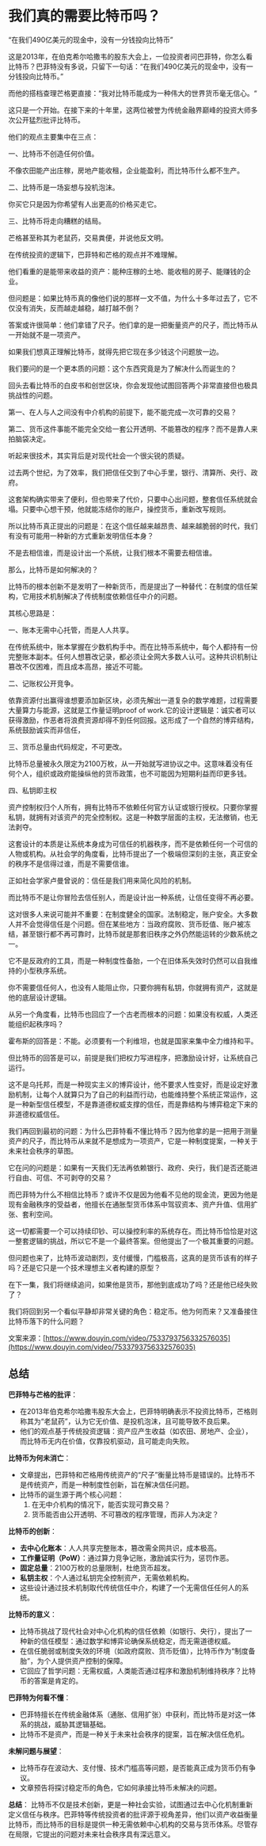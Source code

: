 # 我们真的需要比特币吗？
“在我们490亿美元的现金中，没有一分钱投向比特币”

这是2013年，在伯克希尔哈撒韦的股东大会上，一位投资者问巴菲特，你怎么看比特币？巴菲特没有多说，只留下一句话：“在我们490亿美元的现金中，没有一分钱投向比特币。”

而他的搭档查理芒格更直接：“我对比特币能成为一种伟大的世界货币毫无信心。“

这只是一个开始。在接下来的十年里，这两位被誉为传统金融界巅峰的投资大师多次公开猛烈批评比特币。

他们的观点主要集中在三点：

一、比特币不创造任何价值。

不像农田能产出庄稼，房地产能收租，企业能盈利，而比特币什么都不生产。

二、比特币是一场妄想与投机泡沫。

你买它只是因为你希望有人出更高的价格买走它。

三、比特币将走向糟糕的结局。

芒格甚至称其为老鼠药，交易粪便，并说他反文明。

在传统投资的逻辑下，巴菲特和芒格的观点并不难理解。

他们看重的是能带来收益的资产：能种庄稼的土地、能收租的房子、能赚钱的企业。

但问题是：如果比特币真的像他们说的那样一文不值，为什么十多年过去了，它不仅没有消失，反而越走越稳，越打越不倒？

答案或许很简单：他们拿错了尺子。他们拿的是一把衡量资产的尺子，而比特币从一开始就不是一项资产。

如果我们想真正理解比特币，就得先把它现在多少钱这个问题放一边。

我们要问的是一个更本质的问题：这个东西究竟是为了解决什么而诞生的？

回头去看比特币的白皮书和创世区块，你会发现他试图回答两个非常直接但也极具挑战性的问题。

第一、在人与人之间没有中介机构的前提下，能不能完成一次可靠的交易？

第二、货币这件事能不能完全交给一套公开透明、不能篡改的程序？而不是靠人来拍脑袋决定。

听起来很技术，其实背后是对现代社会一个很尖锐的质疑。

过去两个世纪，为了效率，我们把信任交到了中心手里，银行、清算所、央行、政府。

这套架构确实带来了便利，但也带来了代价，只要中心出问题，整套信任系统就会塌。只要中心想干预，他就能冻结你的账户，操控货币，重新改写规则。

所以比特币真正提出的问题是：在这个信任越来越昂贵、越来越脆弱的时代，我们有没有可能用一种新的方式重新发明信任本身？

不是去相信谁，而是设计出一个系统，让我们根本不需要去相信谁。

那么，比特币是如何解决的？

比特币的根本创新不是发明了一种新货币，而是提出了一种替代：在制度的信任架构，它用技术机制解决了传统制度依赖信任中介的问题。

其核心思路是：

一、账本无需中心托管，而是人人共享。

在传统系统中，账本掌握在少数机构手中。而在比特币系统中，每个人都持有一份完整账本副本。任何人想篡改记录，都必须让全网大多数人认可。这种共识机制让篡改不仅困难，而且成本高昂，接近不可能。

二、记账权公开竞争。

依靠资源付出赢得谁想要添加新区块，必须先解出一道复杂的数学难题，过程需要大量算力与能源，这就是工作量证明proof of work.它的设计逻辑是：诚实者可以获得激励，作恶者将浪费资源却得不到任何回报。这形成了一个自然的博弈结构，系统鼓励诚实而非信任，

三、货币总量由代码规定，不可更改。

比特币总量被永久限定为2100万枚，从一开始就写进协议之中。这意味着没有任何个人，组织或政府能操纵他的货币政策，也不可能因为短期利益而印更多钱。

四、私钥即主权

资产控制权归个人所有，拥有比特币不依赖任何官方认证或银行授权。只要你掌握私钥，就拥有对该资产的完全控制权。这是一种数学层面的主权，无法撤销，也无法剥夺。

这套设计的本质是让系统本身成为可信任的机器秩序，而不是依赖任何一个可信的人物或机构。从社会学的角度看，比特币提出了一个极端但深刻的主张，真正安全的秩序不是信得过谁，而是不需要信谁。

正如社会学家卢曼曾说的：信任是我们用来简化风险的机制。

而比特币不是让你冒险去信任别人，而是设计出一种系统，让信任变得不再必要。

这对很多人来说可能并不重要：在制度健全的国家。法制稳定，账户安全。大多数人并不会觉得信任是个问题。但在某些地方：当政府腐败、货币贬值、账户被冻结，甚至银行都不再可靠时，比特币就是那套旧秩序之外仍然能运转的少数系统之一。

它不是反政府的工具，而是一种制度性备胎，一个在旧体系失效时仍然可以自我维持的小型秩序系统。

你不需要信任何人，也没有人能阻止你，只要你拥有私钥，你就拥有资产，这就是他的底层设计逻辑。

从另一个角度看，比特币也回应了一个古老而根本的问题：如果没有权威，人类还能组织起秩序吗？

霍布斯的回答是：不能。必须要有一个利维坦，也就是国家来集中全力维持和平。

但比特币的回答是可以，前提是我们把权力写进程序，把激励设计好，让系统自己运行。

这不是乌托邦，而是一种现实主义的博弈设计，他不要求人性变好，而是设定好激励机制，让每个人就算只为了自己的利益而行动，也能维持整个系统正常运作，这是一种新型信任模型，不是靠道德权威支撑的信任，而是靠结构与博弈稳定下来的非道德权威信任。

我们再回到最初的问题：为什么巴菲特看不懂比特币？因为他拿的是一把用于测量资产的尺子，而比特币从来就不是想成为一项资产，它是一种制度提案，一种关于未来社会秩序的草图。

它在问的问题是：如果有一天我们无法再依赖银行、政府、央行，我们是否还能进行自由、可信、不可剥夺的交易？

而巴菲特为什么不相信比特币？或许不仅是因为他看不见他的现金流，更因为他是现有金融秩序的受益者，他擅长在通胀型货币体系中驾驭资本、资产升值、信用扩张、套利空间。

这一切都需要一个可以持续印钞、可以操控利率的系统存在。而比特币恰恰是对这一整套逻辑的挑战，所以它不是一个最终答案。但他提出了一个极其重要的问题。

但问题也来了，比特币波动剧烈，支付缓慢，门槛极高，这真的是货币该有的样子吗？还是它只是一个技术理想主义者构建的原型？

在下一集，我们将继续追问，如果他是货币，那他到底成功了吗？还是他已经失败了？

我们将回到另一个看似平静却非常关键的角色：稳定币。他为何而来？又准备接住比特币落下的什么问题？

文案来源：[https://www.douyin.com/video/7533793756332576035](https://www.douyin.com/video/7533793756332576035)



## 总结

**巴菲特与芒格的批评**：

+ 在2013年伯克希尔哈撒韦股东大会上，巴菲特明确表示不投资比特币，芒格则称其为“老鼠药”，认为它无价值、是投机泡沫，且可能导致不良后果。
+ 他们的观点基于传统投资逻辑：资产应产生收益（如农田、房地产、企业），而比特币无内在价值，仅靠投机驱动，且可能走向失败。

**比特币为何未消亡**：

+ 文章提出，巴菲特和芒格用传统资产的“尺子”衡量比特币是错误的。比特币不是传统资产，而是一种制度性创新，旨在解决信任问题。
+ 比特币的诞生源于两个核心问题： 
  1. 在无中介机构的情况下，能否实现可靠交易？
  2. 货币能否由公开透明、不可篡改的程序管理，而非人为决定？

**比特币的创新**：

+ **去中心化账本**：人人共享完整账本，篡改需全网共识，成本极高。
+ **工作量证明（PoW）**：通过算力竞争记账，激励诚实行为，惩罚作恶。
+ **固定总量**：2100万枚的总量限制，杜绝货币超发。
+ **私钥主权**：个人通过私钥完全控制资产，无需依赖机构。
+ 这些设计通过技术机制取代传统信任中介，构建了一个无需信任任何人的系统。

**比特币的意义**：

+ 比特币挑战了现代社会对中心化机构的信任依赖（如银行、央行），提出了一种新的信任模型：通过数学和博弈论确保系统稳定，而无需道德权威。
+ 在信任脆弱或制度失效的环境（如政府腐败、货币贬值），比特币作为“制度备胎”，为个人提供资产控制的保障。
+ 它回应了哲学问题：无需权威，人类能否通过程序和激励机制维持秩序？比特币的答案是肯定的。

**巴菲特为何看不懂**：

+ 巴菲特擅长在传统金融体系（通胀、信用扩张）中获利，而比特币是对这一体系的挑战，威胁其逻辑基础。
+ 比特币不是资产，而是一种关于未来社会秩序的提案，旨在解决信任危机。

**未解问题与展望**：

+ 比特币存在波动大、支付慢、技术门槛高等问题，是否能真正成为货币仍有争议。
+ 文章预告将探讨稳定币的角色，它如何承接比特币未解决的问题。

**总结**： 比特币不仅是技术创新，更是一种社会实验，试图通过去中心化机制重新定义信任与秩序。巴菲特等传统投资者的批评源于视角差异，他们以资产收益衡量比特币，而比特币的目标是提供一种无需依赖中心机构的交易与货币体系。尽管存在局限，它提出的问题对未来社会秩序具有深远意义。

